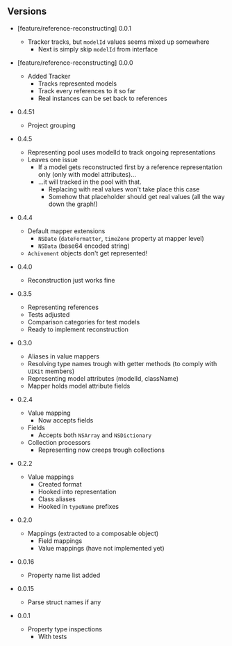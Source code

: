 ## Versions


* [feature/reference-reconstructing] 0.0.1

    + Tracker tracks, but `modelId` values seems mixed up somewhere
        + Next is simply skip `modelId` from interface

* [feature/reference-reconstructing] 0.0.0

    + Added Tracker
        + Tracks represented models
        + Track every references to it so far
        + Real instances can be set back to references

* 0.4.51

    + Project grouping

* 0.4.5

    + Representing pool uses modelId to track ongoing representations
    + Leaves one issue
        + If a model gets reconstructed first by a reference representation only (only with model attributes)...
        + ...it will tracked in the pool with that.
            + Replacing with real values won't take place this case
            + Somehow that placeholder should get real values (all the way down the graph!)

* 0.4.4
    
    + Default mapper extensions
        + `NSDate` (`dateFormatter`, `timeZone` property at mapper level)
        + `NSData` (base64 encoded string)
    + `Achivement` objects don't get represented!

* 0.4.0

    + Reconstruction just works fine
    
* 0.3.5

    + Representing references
    + Tests adjusted
    + Comparison categories for test models
    + Ready to implement reconstruction

* 0.3.0

    + Aliases in value mappers
    + Resolving type names trough with getter methods (to comply with `UIKit` members)
    + Representing model attributes (modelId, className)
    + Mapper holds model attribute fields

* 0.2.4

    + Value mapping
        + Now accepts fields
    + Fields
        + Accepts both `NSArray` and `NSDictionary`
    + Collection processors
        + Representing now creeps trough collections

* 0.2.2

    + Value mappings
        + Created format
        + Hooked into representation
        + Class aliases
        + Hooked in `typeName` prefixes

* 0.2.0

    + Mappings (extracted to a composable object)
        + Field mappings
        + Value mappings (have not implemented yet)

* 0.0.16

    + Property name list added

* 0.0.15

    + Parse struct names if any 

* 0.0.1

    + Property type inspections
        + With tests